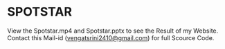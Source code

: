 # SPOTSTAR
View the Spotstar.mp4 and Spotstar.pptx to see the Result of my Website.
Contact this Mail-id (vengatsrini2410@gmail.com) for full Scource  Code.
